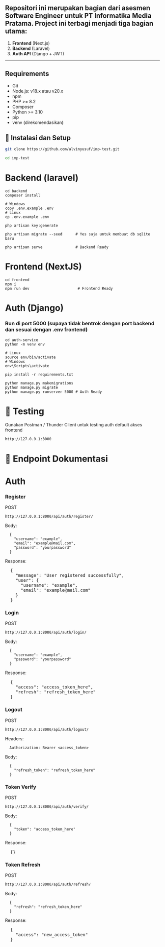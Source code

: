 ## Repositori ini merupakan bagian dari asesmen Software Engineer untuk PT Informatika Media Pratama. Project ini terbagi menjadi tiga bagian utama:

1. **Frontend** (Next.js)
2. **Backend** (Laravel)
3. **Auth API** (Django + JWT)

---

## Requirements
- Git
- Node.js: v18.x atau v20.x
- npm
- PHP >= 8.2
- Composer
- Python >= 3.10
- pip
- venv (direkomendasikan)

## 🔧 Instalasi dan Setup

```bash
git clone https://github.com/alvinyusuf/imp-test.git

cd imp-test

```

# Backend (laravel)
```
cd backend
composer install

# Windows
copy .env.example .env
# Linux
cp .env.example .env

php artisan key:generate

php artisan migrate --seed      # Yes saja untuk membuat db sqlite baru

php artisan serve               # Backend Ready 
```

# Frontend (NextJS)
```
cd frontend
npm i
npm run dev                      # Frontend Ready
```

# Auth (Django)
### Run di port 5000 (supaya tidak bentrok dengan port backend dan sesuai dengan .env frontend)
```
cd auth-service
python -m venv env

# Linux
source env/bin/activate
# Windows 
env\Scripts\activate

pip install -r requirements.txt

python manage.py makemigrations
python manage.py migrate
python manage.py runserver 5000 # Auth Ready
```


# 🧪 Testing
Gunakan Postman / Thunder Client untuk testing auth
default akses frontend
```
http://127.0.0.1:3000
```

# 🚀 Endpoint Dokumentasi

# Auth
### Register
POST
```
http://127.0.0.1:8000/api/auth/register/
```

Body:
```
  {
    "username": "example",
    "email": "example@mail.com",
    "password": "yourpassword"
  }
```

Response:
<pre>
  {
    "message": "User registered successfully",
    "user": {
      "username": "example",
      "email": "example@mail.com"
    }
  }
</pre>

### Login
POST
```
http://127.0.0.1:8000/api/auth/login/
```

Body:
```  
  { 
    "username": "example",
    "password": "yourpassword"
  }
```

Response:
<pre>
  {
    "access": "access_token_here",
    "refresh": "refresh_token_here"
  }
</pre>

### Logout
POST
```
http://127.0.0.1:8000/api/auth/logout/
```

Headers:
```
  Authorization: Bearer <access_token>
```

Body:
```
  {
    "refresh_token": "refresh_token_here"
  }
```

### Token Verify
POST
```
http://127.0.0.1:8000/api/auth/verify/
```

Body:
```
  {
    "token": "access_token_here"
  }
```

Response:
<pre>
  {}
</pre>

### Token Refresh
POST
```
http://127.0.0.1:8000/api/auth/refresh/
```

Body:
```
  {
    "refresh": "refresh_token_here"
  }
```

Response:
<pre>
  {
    "access": "new_access_token"
  }
</pre>
